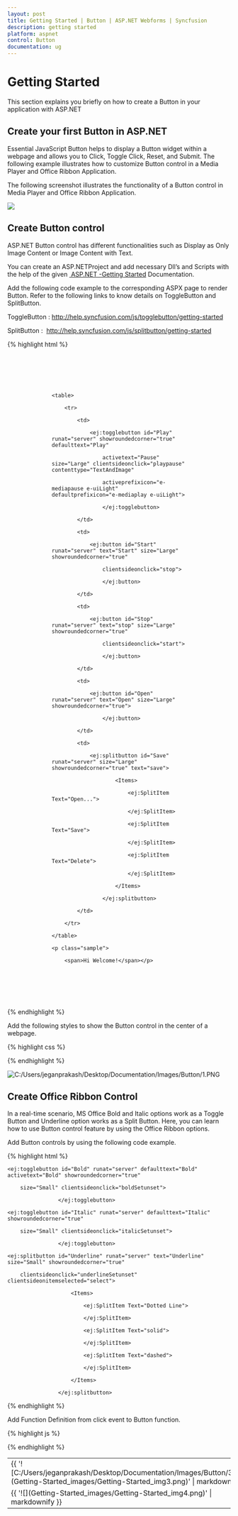 ```yaml
---
layout: post
title: Getting Started | Button | ASP.NET Webforms | Syncfusion
description: getting started
platform: aspnet
control: Button
documentation: ug
---
```


# Getting Started

This section explains you briefly on how to create a Button in your application with ASP.NET

## Create your first Button in ASP.NET

Essential JavaScript Button helps to display a Button widget within a webpage and allows you to Click, Toggle Click, Reset, and Submit. The following example illustrates how to customize Button control in a Media Player and Office Ribbon Application. 

The following screenshot illustrates the functionality of a Button control in Media Player and Office Ribbon Application.

![](Getting-Started_images/Getting-Started_img1.png)


## Create Button control

ASP.NET Button control has different functionalities such as Display as Only Image Content or Image Content with Text.

You can create an ASP.NETProject and add necessary Dll’s and Scripts with the help of the given [ ASP.NET -Getting Started](http://help.syncfusion.com/aspnet/button/getting-started) Documentation.

 Add the following code example to the corresponding ASPX page to render Button. Refer to the following links to know details on ToggleButton and SplitButton.

ToggleButton : <http://help.syncfusion.com/js/togglebutton/getting-started>

SplitButton :  <http://help.syncfusion.com/js/splitbutton/getting-started>



{% highlight html %}

<div class="case1">

    <table>

        <tr>

            <td>

                <ej:togglebutton id="Play" runat="server" showroundedcorner="true" defaulttext="Play"

                    activetext="Pause" size="Large" clientsideonclick="playpause" contenttype="TextAndImage"

                    activeprefixicon="e-mediapause e-uiLight" defaultprefixicon="e-mediaplay e-uiLight">

                    </ej:togglebutton>

            </td>

            <td>

                <ej:button id="Start" runat="server" text="Start" size="Large" showroundedcorner="true"

                    clientsideonclick="stop">

                    </ej:button>

            </td>

            <td>

                <ej:button id="Stop" runat="server" text="stop" size="Large" showroundedcorner="true"

                    clientsideonclick="start">

                    </ej:button>

            </td>

            <td>

                <ej:button id="Open" runat="server" text="Open" size="Large" showroundedcorner="true">

                    </ej:button>

            </td>

            <td>

                <ej:splitbutton id="Save" runat="server" size="Large" showroundedcorner="true" text="save">

                        <Items>

                            <ej:SplitItem Text="Open...">

                            </ej:SplitItem>

                            <ej:SplitItem Text="Save">

                            </ej:SplitItem>

                            <ej:SplitItem Text="Delete">

                            </ej:SplitItem>

                        </Items>

                    </ej:splitbutton>

            </td>

        </tr>

    </table>

    <p class="sample">

        <span>Hi Welcome!</span></p>

</div>



{% endhighlight %}

Add the following styles to show the Button control in the center of a webpage. 

{% highlight css %}

<style type="text/css">



        ul li span {

            color: white;

        }



        .case1 {

            margin: 100px;

        }



        .officeribben {

            margin: 100px;

        }



        .sample {

            margin: 100px;

        }



        .audiodiv {

            margin: 100px;

        }

    </style>



{% endhighlight %}



![C:/Users/jeganprakash/Desktop/Documentation/Images/Button/1.PNG](Getting-Started_images/Getting-Started_img2.png)


## Create Office Ribbon Control

In a real-time scenario, MS Office Bold and Italic options work as a Toggle Button and Underline option works as a Split Button. Here, you can learn how to use Button control feature by using the Office Ribbon options.

Add Button controls by using the following code example. 

{% highlight html %}

<td>

    <ej:togglebutton id="Bold" runat="server" defaulttext="Bold" activetext="Bold" showroundedcorner="true"

        size="Small" clientsideonclick="boldSetunset">

                    </ej:togglebutton>

</td>

<td>

    <ej:togglebutton id="Italic" runat="server" defaulttext="Italic" showroundedcorner="true"

        size="Small" clientsideonclick="italicSetunset">

                    </ej:togglebutton>

</td>

<td>

    <ej:splitbutton id="Underline" runat="server" text="Underline" size="Small" showroundedcorner="true"

        clientsideonclick="underlineSetunset" clientsideonitemselected="select">

                        <Items>

                            <ej:SplitItem Text="Dotted Line">

                            </ej:SplitItem>

                            <ej:SplitItem Text="solid">

                            </ej:SplitItem>

                            <ej:SplitItem Text="dashed">

                            </ej:SplitItem>

                        </Items>

                    </ej:splitbutton>

</td>



{% endhighlight %}

Add Function Definition from click event to Button function. 

{% highlight js %}

<script type="text/javascript">

    function boldSetunset(e) {

        if (e.isChecked) {

            $(".sample span").wrap("<b></b>");<%--add the bold tag to span--%>

        }

        else {

            $(".sample span").unwrap("<b></b>");<%--remove the bold tag to span--%>

        }

    }

    function italicSetunset(e) {

        if ($(".sample span").parents().is("i")) {

            $(".sample span").unwrap("<i></i>");<%--remove the italic tag to span--%>

        }

        else {

            $(".sample span").wrap("<i></i>");<%--add the italic tag to span--%>

        }

    }

    function underlineSetunset(e) {

        if ($(".sample span").parents().is("u")) {

            $(".sample span").unwrap("<u></u>");<%--remove the underline tag to span--%>

        } else {

            $(".sample span").wrap("<u></u>");<%--add the underline tag to span--%>

        }

    }

    function select(e) {

        if ($(".sample span:last-child").parents().is("span")) {

            $(".sample #under span").unwrap("<span id='under'></span>");

        }



        switch (e.events.text) {



            case "Dotted Line": $(".sample span").wrap("<span id='under' style='border-bottom: 1px dotted #000000;'></span>");

                break;



            case "solid": $(".sample span").wrap("<span id='under' style='border-bottom: 1px solid #000000;'></span>");

                break;



            case "dashed": $(".sample span").wrap("<span id='under' style='border-bottom: 1px dashed #000000;'></span>");

                break;

        }

    }



</script>



{% endhighlight %}



<table>
<tr>
<td>
{{ '![C:/Users/jeganprakash/Desktop/Documentation/Images/Button/3.PNG](Getting-Started_images/Getting-Started_img3.png)' | markdownify }}
</td></tr>
<tr>
<td>
{{ '![](Getting-Started_images/Getting-Started_img4.png)' | markdownify }}
</td></tr>
</table>


